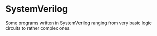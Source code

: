 # SystemVerilog
Some programs written in SystemVerilog ranging from very basic logic circuits to rather complex ones.
